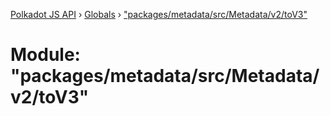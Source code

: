 [Polkadot JS API](../README.md) › [Globals](../globals.md) › ["packages/metadata/src/Metadata/v2/toV3"](_packages_metadata_src_metadata_v2_tov3_.md)

# Module: "packages/metadata/src/Metadata/v2/toV3"


